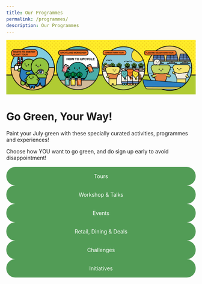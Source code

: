 ```yaml
---
title: Our Programmes
permalink: /programmes/
description: Our Programmes
---
```

<style>

	
	.btn-link-wrapper {
		flex-wrap: wrap;
		margin-top: 16px;
	}
	
	@media screen and (max-width: 768px) {
		.btn-link-wrapper {
			width: 100%;
		}
	}
	
	.btn-link {
		text-align: center;
		display: block;
		color: white !important;
		background-color: #529c56;
		text-decoration: none !important;
		padding: 16px 0;
		border-radius: 24px;
		margin-bottom: 0 !important;
	}
</style>

![Banner Programmes](/images/Programmes/banner-programmes-3.png)

# Go Green, Your Way!

Paint your July green with these specially curated activities, programmes and experiences!

Choose how YOU want to go green, and do sign up early to avoid disappointment! 

<div class="row btn-link-wrapper">
	<div class="col is-one-third">
		<a class="btn-link" href="/programmes/tours">Tours</a>	
	</div>
	<div class="col is-one-third">
		<a class="btn-link" href="/programmes/workshops-and-talks/">Workshop &amp; Talks</a>
	</div>
	<div class="col is-one-third">
		<a class="btn-link" href="/programmes/events/">Events</a>
	</div>
	<div class="col is-is-one-third">
		<a class="btn-link" href="/programmes/retail-and-dining/">Retail,  Dining &amp; Deals</a>
	</div>
	<div class="col is-one-third">
		<a class="btn-link" href="/programmes/challenges/">Challenges</a>
	</div>
	<div class="col is-is-one-third">
		<a class="btn-link" href="/programmes/initiatives/">Initiatives</a>
	</div>
</div>

<style>
	.tx-green { color: #00A651; }
	.tx-light-green { color: #A9CB5A; }
	.tx-dark-green { color: #52A057; }
	.tx-blue { color: #71B4DA; }
	.tx-gray { color: #9B9B9B; }
	.tx-brown { color: #8B572A; }
</style>